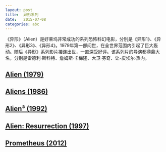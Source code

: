```yaml
---
layout: post
title:  异形系列  
date:   2015-07-08  
categories: abc  
---
```


《异形》（Alien）是好莱坞非常成功的系列恐怖科幻电影，分别是《异形1》、《异形2》、《异形3》、《异形4》。1979年第一部问世，在全世界范围内引起了巨大轰动。随后《异形》系列影片接连出世，一直深受好评。该系列片的导演都鼎鼎大名，分别是雷德利·斯科特、詹姆斯·卡梅隆、大卫·芬奇、让-皮埃尔·热内。  

## [Alien (1979)]( http://movie.douban.com/subject/1300868)  

## [Aliens (1986)](http://movie.douban.com/subject/1293792)  

## [Alien³ (1992) ](http://movie.douban.com/subject/1297929)  

## [Alien: Resurrection  (1997) ](http://movie.douban.com/subject/1299153)  

## [Prometheus (2012)](http://movie.douban.com/subject/3771562)  

